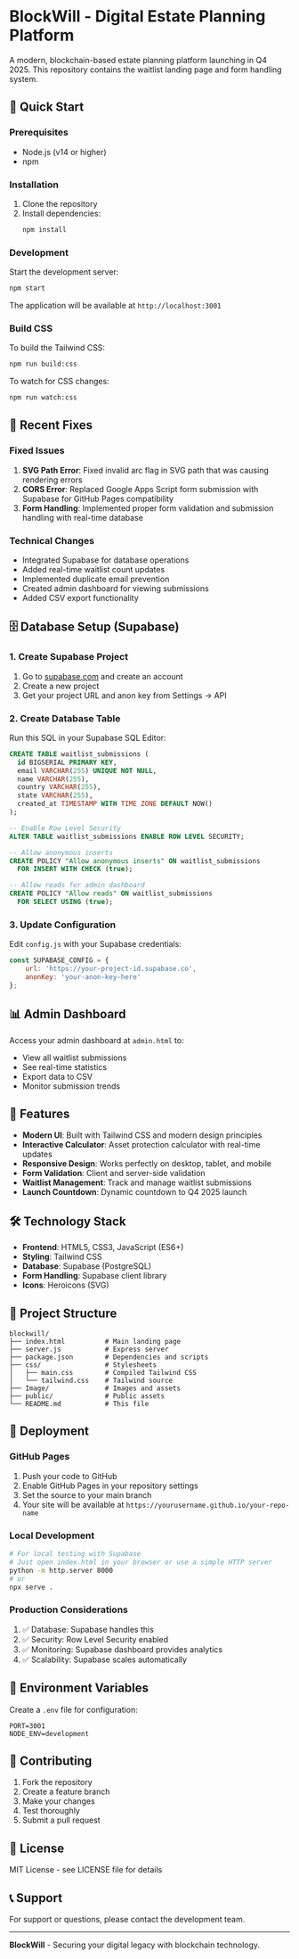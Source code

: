 # BlockWill - Digital Estate Planning Platform

A modern, blockchain-based estate planning platform launching in Q4 2025. This repository contains the waitlist landing page and form handling system.

## 🚀 Quick Start

### Prerequisites
- Node.js (v14 or higher)
- npm

### Installation
1. Clone the repository
2. Install dependencies:
   ```bash
   npm install
   ```

### Development
Start the development server:
```bash
npm start
```

The application will be available at `http://localhost:3001`

### Build CSS
To build the Tailwind CSS:
```bash
npm run build:css
```

To watch for CSS changes:
```bash
npm run watch:css
```

## 🔧 Recent Fixes

### Fixed Issues
1. **SVG Path Error**: Fixed invalid arc flag in SVG path that was causing rendering errors
2. **CORS Error**: Replaced Google Apps Script form submission with Supabase for GitHub Pages compatibility
3. **Form Handling**: Implemented proper form validation and submission handling with real-time database

### Technical Changes
- Integrated Supabase for database operations
- Added real-time waitlist count updates
- Implemented duplicate email prevention
- Created admin dashboard for viewing submissions
- Added CSV export functionality

## 🗄️ Database Setup (Supabase)

### 1. Create Supabase Project
1. Go to [supabase.com](https://supabase.com) and create an account
2. Create a new project
3. Get your project URL and anon key from Settings → API

### 2. Create Database Table
Run this SQL in your Supabase SQL Editor:

```sql
CREATE TABLE waitlist_submissions (
  id BIGSERIAL PRIMARY KEY,
  email VARCHAR(255) UNIQUE NOT NULL,
  name VARCHAR(255),
  country VARCHAR(255),
  state VARCHAR(255),
  created_at TIMESTAMP WITH TIME ZONE DEFAULT NOW()
);

-- Enable Row Level Security
ALTER TABLE waitlist_submissions ENABLE ROW LEVEL SECURITY;

-- Allow anonymous inserts
CREATE POLICY "Allow anonymous inserts" ON waitlist_submissions
  FOR INSERT WITH CHECK (true);

-- Allow reads for admin dashboard
CREATE POLICY "Allow reads" ON waitlist_submissions
  FOR SELECT USING (true);
```

### 3. Update Configuration
Edit `config.js` with your Supabase credentials:
```javascript
const SUPABASE_CONFIG = {
    url: 'https://your-project-id.supabase.co',
    anonKey: 'your-anon-key-here'
};
```

## 📊 Admin Dashboard

Access your admin dashboard at `admin.html` to:
- View all waitlist submissions
- See real-time statistics
- Export data to CSV
- Monitor submission trends

## 🎨 Features

- **Modern UI**: Built with Tailwind CSS and modern design principles
- **Interactive Calculator**: Asset protection calculator with real-time updates
- **Responsive Design**: Works perfectly on desktop, tablet, and mobile
- **Form Validation**: Client and server-side validation
- **Waitlist Management**: Track and manage waitlist submissions
- **Launch Countdown**: Dynamic countdown to Q4 2025 launch

## 🛠️ Technology Stack

- **Frontend**: HTML5, CSS3, JavaScript (ES6+)
- **Styling**: Tailwind CSS
- **Database**: Supabase (PostgreSQL)
- **Form Handling**: Supabase client library
- **Icons**: Heroicons (SVG)

## 📁 Project Structure

```
blockwill/
├── index.html          # Main landing page
├── server.js           # Express server
├── package.json        # Dependencies and scripts
├── css/                # Stylesheets
│   ├── main.css        # Compiled Tailwind CSS
│   └── tailwind.css    # Tailwind source
├── Image/              # Images and assets
├── public/             # Public assets
└── README.md           # This file
```

## 🚀 Deployment

### GitHub Pages
1. Push your code to GitHub
2. Enable GitHub Pages in your repository settings
3. Set the source to your main branch
4. Your site will be available at `https://yourusername.github.io/your-repo-name`

### Local Development
```bash
# For local testing with Supabase
# Just open index.html in your browser or use a simple HTTP server
python -m http.server 8000
# or
npx serve .
```

### Production Considerations
1. ✅ Database: Supabase handles this
2. ✅ Security: Row Level Security enabled
3. ✅ Monitoring: Supabase dashboard provides analytics
4. ✅ Scalability: Supabase scales automatically

## 📝 Environment Variables

Create a `.env` file for configuration:
```env
PORT=3001
NODE_ENV=development
```

## 🤝 Contributing

1. Fork the repository
2. Create a feature branch
3. Make your changes
4. Test thoroughly
5. Submit a pull request

## 📄 License

MIT License - see LICENSE file for details

## 📞 Support

For support or questions, please contact the development team.

---

**BlockWill** - Securing your digital legacy with blockchain technology.
